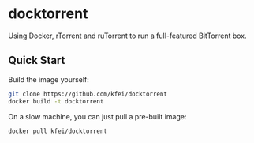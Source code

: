 # docktorrent

Using Docker, rTorrent and ruTorrent to run a full-featured BitTorrent box.

## Quick Start

Build the image yourself:
```bash
git clone https://github.com/kfei/docktorrent
docker build -t docktorrent
```

On a slow machine, you can just pull a pre-built image:
```bash
docker pull kfei/docktorrent
```
